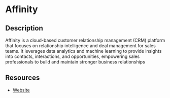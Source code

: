# Affinity

## Description

Affinity is a cloud-based customer relationship management (CRM) platform that focuses on relationship intelligence and deal management for sales teams. It leverages data analytics and machine learning to provide insights into contacts, interactions, and opportunities, empowering sales professionals to build and maintain stronger business relationships

## Resources

- [Website](affinity.co)

